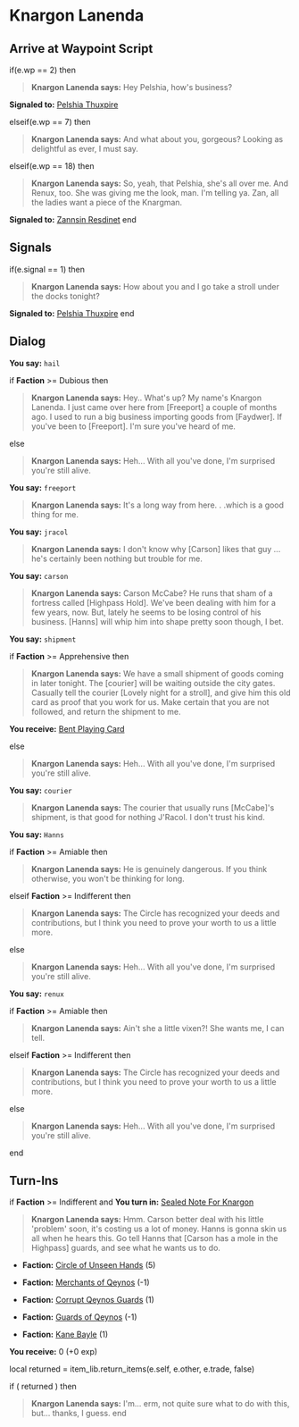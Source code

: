# Knargon Lanenda
## Arrive at Waypoint Script

if(e.wp == 2) then


>**Knargon Lanenda says:** Hey Pelshia, how's business?


**Signaled to:**  [Pelshia Thuxpire](/npc/2073)

elseif(e.wp == 7) then


>**Knargon Lanenda says:** And what about you, gorgeous? Looking as delightful as ever, I must say.

elseif(e.wp == 18) then


>**Knargon Lanenda says:** So, yeah, that Pelshia, she's all over me. And Renux, too. She was giving me the look, man. I'm telling ya. Zan, all the ladies want a piece of the Knargman.


**Signaled to:**  [Zannsin Resdinet](/npc/2085)
end

## Signals

if(e.signal == 1) then


>**Knargon Lanenda says:** How about you and I go take a stroll under the docks tonight?


**Signaled to:**  [Pelshia Thuxpire](/npc/2073)
end

## Dialog

**You say:** `hail`



if **Faction** >= Dubious then



>**Knargon Lanenda says:** Hey..  What's up? My name's Knargon Lanenda. I just came over here from [Freeport] a couple of months ago. I used to run a big business importing goods from [Faydwer]. If you've been to [Freeport]. I'm sure you've heard of me.


else



>**Knargon Lanenda says:** Heh...  With all you've done, I'm surprised you're still alive.


**You say:** `freeport`



>**Knargon Lanenda says:** It's a long way from here. . .which is a good thing for me.

**You say:** `jracol`



>**Knargon Lanenda says:** I don't know why [Carson] likes that guy ... he's certainly been nothing but trouble for me.

**You say:** `carson`



>**Knargon Lanenda says:** Carson McCabe? He runs that sham of a fortress called [Highpass Hold]. We've been dealing with him for a few years, now. But, lately he seems to be losing control of his business. [Hanns] will whip him into shape pretty soon though, I bet.

**You say:** `shipment`



if **Faction** >= Apprehensive then



>**Knargon Lanenda says:** We have a small shipment of goods coming in later tonight. The [courier] will be waiting outside the city gates. Casually tell the courier [Lovely night for a stroll], and give him this old card as proof that you work for us. Make certain that you are not followed, and return the shipment to me.



**You receive:**  [Bent Playing Card](/item/13903)


else



>**Knargon Lanenda says:** Heh...  With all you've done, I'm surprised you're still alive.


**You say:** `courier`



>**Knargon Lanenda says:** The courier that usually runs [McCabe]'s shipment, is that good for nothing J'Racol. I don't trust his kind.

**You say:** `Hanns`



if **Faction** >= Amiable then



>**Knargon Lanenda says:** He is genuinely dangerous. If you think otherwise, you won't be thinking for long.


elseif **Faction** >= Indifferent then



>**Knargon Lanenda says:** The Circle has recognized your deeds and contributions, but I think you need to prove your worth to us a little more.


else



>**Knargon Lanenda says:** Heh...  With all you've done, I'm surprised you're still alive.


**You say:** `renux`



if **Faction** >= Amiable then



>**Knargon Lanenda says:** Ain't she a little vixen?! She wants me, I can tell.


elseif **Faction** >= Indifferent then



>**Knargon Lanenda says:** The Circle has recognized your deeds and contributions, but I think you need to prove your worth to us a little more.


else



>**Knargon Lanenda says:** Heh...  With all you've done, I'm surprised you're still alive.

end

## Turn-Ins




if **Faction** >= Indifferent and  **You turn in:** [Sealed Note For Knargon](/item/18722)


>**Knargon Lanenda says:** Hmm. Carson better deal with his little 'problem' soon, it's costing us a lot of money. Hanns is gonna skin us all when he hears this. Go tell Hanns that [Carson has a mole in the Highpass] guards, and see what he wants us to do.


* __Faction:__ [Circle of Unseen Hands](/faction/223) (5)


* __Faction:__ [Merchants of Qeynos](/faction/291) (-1)


* __Faction:__ [Corrupt Qeynos Guards](/faction/230) (1)


* __Faction:__ [Guards of Qeynos](/faction/262) (-1)


* __Faction:__ [Kane Bayle](/faction/273) (1)


 **You receive:** 0 (+0 exp)

local returned = item_lib.return_items(e.self, e.other, e.trade, false)

if ( returned ) then


>**Knargon Lanenda says:** I'm... erm, not quite sure what to do with this, but... thanks, I guess.
end


